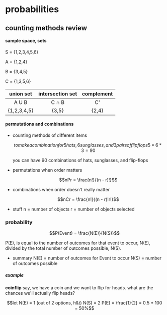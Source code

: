 # probabilities

## counting methods review
#### sample space, sets
S = {1,2,3,4,5,6}

A = {1,2,4}

B = {3,4,5}

C = {1,3,5,6}

| **union set** | **intersection set** | **complement** |
| :---: | :---: | :---: |
| A U B | C ∩ B | C' |
| {1,2,3,4,5} | {3,5} | {2,4} |

#### permutations and combinations
- counting methods of different items
  ```math
  to make a combination for 5 hats, 6 sunglasses, and 3 pairs of flipflops
  5 * 6 * 3 = 90
  ```
  you can have 90 combinations of hats, sunglasses, and flip-flops

- permutations
when order matters
  ```math
  nPr = \frac{n!}{(n - r)!}
  ```

- combinations
when order doesn't really matter
  ```math
  nCr = \frac{n!}{(n - r)!r!}
  ```

- stuff
  n = number of objects
  r = number of objects selected

### probability
```math
P(Event) = \frac{N(E)}{N(S)}
```
P(E), is equal to the number of outcomes for that event to occur, N(E), divided by the total number of outcomes possible, N(S).

- summary
N(E) = number of outcomes for Event to occur
N(S) = number of outcomes possible

##### example
**coinflip**
say, we have a coin and we want to flip for heads. what are the chances we'll actually flip heads?

```math
let N(E) = 1 (out of 2 options, h&t)
    N(S) = 2

P(E) = \frac{1}{2} = 0.5 * 100 = 50%
```
